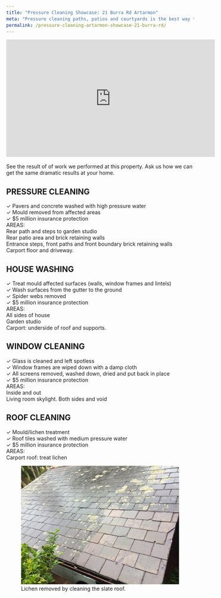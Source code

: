 ```yaml
---
title: "Pressure Cleaning Showcase: 21 Burra Rd Artarmon"
meta: "Pressure cleaning paths, patios and courtyards is the best way to make your home exterior feel clean fresh and inviting. Trust Artarmon's leading choice for pressure cleaning"
permalink: /pressure-cleaning-artarmon-showcase-21-burra-rd/
---
```


<iframe width="560" height="315" src="https://www.youtube.com/embed/tveE0-T8nJE?rel=0&amp;controls=0&amp;showinfo=0" frameborder="0" allowfullscreen></iframe>


See the result of of work we performed at this property. Ask us how we can get the same dramatic results at your home.

## PRESSURE CLEANING
✓ Pavers and concrete washed with high pressure water  
✓ Mould removed from affected areas  
✓ $5 million insurance protection  
AREAS:  
Rear path and steps to garden studio  
Rear patio area and brick retaining walls  
Entrance steps, front paths and front boundary brick retaining walls  
Carport floor and driveway. 

## HOUSE WASHING
✓ Treat mould affected surfaces (walls, window frames and lintels)  
✓ Wash surfaces from the gutter to the ground  
✓ Spider webs removed  
✓ $5 million insurance protection  
AREAS:  
All sides of house  
Garden studio  
Carport: underside of roof and supports. 

## WINDOW CLEANING
✓ Glass is cleaned and left spotless  
✓ Window frames are wiped down with a damp cloth  
✓ All screens removed, washed down, dried and put back in place  
✓ $5 million insurance protection  
AREAS:  
Inside and out  
Living room skylight. Both sides and void  

## ROOF CLEANING
✓ Mould/lichen treatment  
✓ Roof tiles washed with medium pressure water  
✓ $5 million insurance protection  
AREAS:  
Carport roof: treat lichen

<figure>
<img src="/showcase/img/IMG_1661.JPG" alt="" />
<figcaption>Lichen removed by cleaning the slate roof.</figcaption>
</figure>

